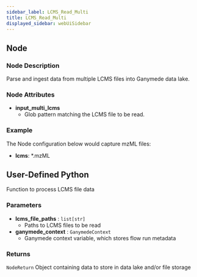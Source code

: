 ```yaml
---
sidebar_label: LCMS_Read_Multi
title: LCMS_Read_Multi
displayed_sidebar: webUiSidebar
---
```


## Node

### Node Description

Parse and ingest data from multiple LCMS files into Ganymede data lake.

### Node Attributes

- **input_multi_lcms**
  - Glob pattern matching the LCMS file to be read.

### Example

The Node configuration below would capture mzML files:

- **lcms**: *.mzML

## User-Defined Python

Function to process LCMS file data

### Parameters

- **lcms_file_paths** : `list[str]`
    - Paths to LCMS files to be read
- **ganymede_context** : `GanymedeContext`
    - Ganymede context variable, which stores flow run metadata

### Returns

`NodeReturn`
Object containing data to store in data lake and/or file storage
